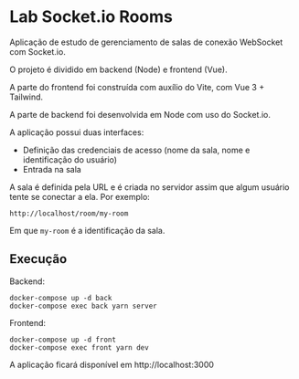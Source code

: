 # Lab Socket.io Rooms

Aplicação de estudo de gerenciamento de salas de conexão WebSocket com Socket.io.

O projeto é dividido em backend (Node) e frontend (Vue).

A parte do frontend foi construída com auxílio do Vite, com Vue 3 + Tailwind.

A parte de backend foi desenvolvida em Node com uso do Socket.io.

A aplicação possui duas interfaces:
- Definição das credenciais de acesso (nome da sala, nome e identificação do usuário)
- Entrada na sala

A sala é definida pela URL e é criada no servidor assim que algum usuário tente se conectar a ela. Por exemplo:
```
http://localhost/room/my-room
```

Em que `my-room` é a identificação da sala.

## Execução

Backend:
```
docker-compose up -d back
docker-compose exec back yarn server
```

Frontend:
```
docker-compose up -d front
docker-compose exec front yarn dev
```

A aplicação ficará disponível em http://localhost:3000
